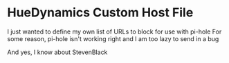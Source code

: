 # HueDynamics Custom Host File
I just wanted to define my own list of URLs to block for use with pi-hole
For some reason, pi-hole isn't working right and I am too lazy to send in a bug

And yes, I know about StevenBlack
